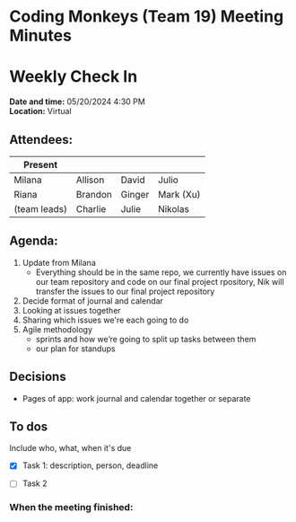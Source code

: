 # Coding Monkeys (Team 19) Meeting Minutes
# Weekly Check In

**Date and time:** 05/20/2024 4:30 PM  
**Location:** Virtual 

<!-- Note which members are present / absent (our team has 11 people) -->
## Attendees:
| Present      |             |            |            |
| -----------  | ----------- |----------- |----------- |
| Milana       | Allison     | David      | Julio      |
| Riana        | Brandon     | Ginger     | Mark (Xu)  |
| (team leads) | Charlie     | Julie      | Nikolas    |


## Agenda:
1. Update from Milana
   - Everything should be in the same repo, we currently have issues on our team repository and code on our final project rpository, Nik will transfer the issues to our final project repository
3. Decide format of journal and calendar
4. Looking at issues together
5. Sharing which issues we're each going to do
6. Agile methodology
   - sprints and how we’re going to split up tasks between them
   - our plan for standups

## Decisions
- Pages of app: work journal and calendar together or separate

## To dos 
Include who, what, when it's due
- [x] Task 1: description, person, deadline
- [ ] Task 2


### When the meeting finished: 
